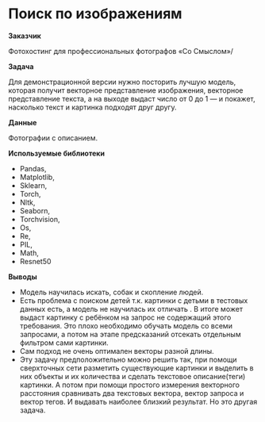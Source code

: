 # Поиск по изображениям

**Заказчик**

Фотохостинг для профессиональных фотографов «Со Смыслом»/

**Задача**

Для демонстрационной версии нужно посторить лучшую  модель, которая получит векторное представление изображения, векторное представление текста, а на выходе выдаст число от 0 до 1 — и покажет, насколько текст и картинка подходят друг другу. 

**Данные**

Фотографии с описанием. 

**Используемые библиотеки**

- Pandas,
- Matplotlib,
- Sklearn,
- Torch,
- Nltk,
- Seaborn,
- Torchvision,
- Os,
- Re,
- PIL,
- Math,
- Resnet50

**Выводы**

- Модель научилась искать, собак и скопление людей.
- Есть проблема с поиском детей т.к. картинки с детьми в тестовых данных есть, а модель не научилась их отличать . В итоге может выдаст картинку с ребёнком на запрос не содержащий этого требования. Это плохо необходимо обучать модель со всеми запросами, а потом на этапе предсказаний отсекать отдельным фильтром сами картинки.
- Сам подход не очень оптимален векторы разной длины.
- Эту задачу предположительно можно решить так, при помощи сверхточных сети разметить существующие картинки и выделить в них объекты и их количества и сделать текстовое описание(теги) картинки. А потом при помощи простого измерения векторного расстояния сравнивать два текстовых вектора, вектор запроса и вектор тегов. И выдавать наиболее близкий результат. Но это другая задача.
